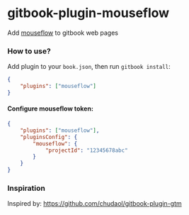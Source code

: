 # gitbook-plugin-mouseflow
Add [mouseflow](https://mouseflow.com/) to gitbook web pages

### How to use?

Add plugin to your `book.json`, then run `gitbook install`:

```json
{
    "plugins": ["mouseflow"]
}
```

#### Configure mouseflow token:


```json
{
    "plugins": ["mouseflow"],
    "pluginsConfig": {
        "mouseflow": {
            "projectId": "12345678abc"
        }
    }
}
```

### Inspiration
Inspired by: https://github.com/chudaol/gitbook-plugin-gtm
